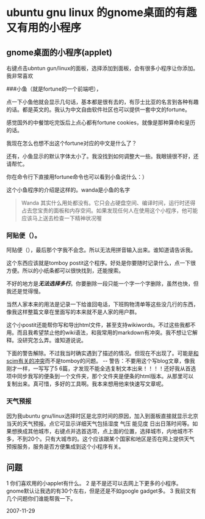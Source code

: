 # ubuntu gnu linux 的gnome桌面的有趣又有用的小程序

## gnome桌面的小程序(applet)

右键点击ubntun gun/linux的面板，选择添加到面板，会有很多小程序让你添加。我非常喜欢

###小鱼（就是fortune的一个前端吧），

点一下小鱼他就会显示几句话，基本都是很有去的，有莎士比亚的名言到各种有趣的话。都是英文的。我认为中文自由软件社区也可以提供一套中文的fortune。

感觉国外的中餐馆吃完饭后上点心都有fortune cookies，就像是那种算命和皇历的话。

我现在怎么也想不出这个fortune对应的中文是什么了？

还有，小鱼显示的默认字体太小了。我没找到如何调整大一些。我眼镜很不好，还请帮忙。

你在命令行下直接用fortune命令也可以看到小鱼说什么：）

这个小鱼程序的介绍是这样的。wanda是小鱼的名字

>Wanda 其实什么用处都没有。它只会占硬盘空间、编译时间，运行时还得占去您宝贵的面板和内存空间。如果发现任何人在使用这个小程序，他可能应该马上送去检查一下精神状况喔


### 阿贴便（）。

阿贴便（），最后那个字我不会念。所以无法用拼音输入出来。谁知道请告诉我。

这个东西应该就是tomboy postit这个程序。好处是你要随时记录什么，点一下很方便。所以的小纸条都可以很快找到，还能搜索。

不好的地方是***无法选择多行***。你要删除一段只能一个字一个字删除，虽然也快，但我还是觉得慢。

当然人家本来的用法是记录一下给谁回电话，下班购物清单等这些没几行的东西，像我这样整篇文章在里面写的本来就不是人家的用户群。

这个小postit还能帮你写和导出html文件，甚至支持wikiwords。不过这些我都不用。而且我希望禁止他的wiki语法，和我常用的markdown有冲突。我不想让它解释。没研究怎么弄。谁知道说说。


下面的警告解除。不过我当时确实遇到了描述的情况。但现在不出现了。可能是[和scim有关的冲突](http://pengyou.rijiben.org/node/1664)而不是tomboy的问题。 --  警告：不要用这个写blog文章，像我刚才一样，一写写了5 6篇，才发现不能全选复制文本出来！！！！还好我从首选项中同步我写的便条到一个文件夹，那个文件夹是便条的html版本。从那里可以复制出来。真可惜，多好的工具啊。我本来想用他来快速写文章呢。


### 天气预报

因为我ubuntu gnu/linux选择时区是北京时间的原因，加入到面板直接就显示北京当天的天气预报。点它可显示详细天气包括湿度 气压 能见度 日出日落时间等。如果想换成其他城市，右键点并选首选项，点上面的位置，选择城市，内地城市不多，不到20个。只有大城市的。这个应该跟某个国家和地区是否在网上提供天气预报服务，服务是否方便集成到这个小程序有关。

## 问题

1 你们喜欢用的小applet有什么。
2 是不是还可以去网上下更多的小程序。gnome默认让我选的有30个左右，但是还是不如google gadget多。
3 我前文有几个问题你们谁能帮我一下。

2007-11-29